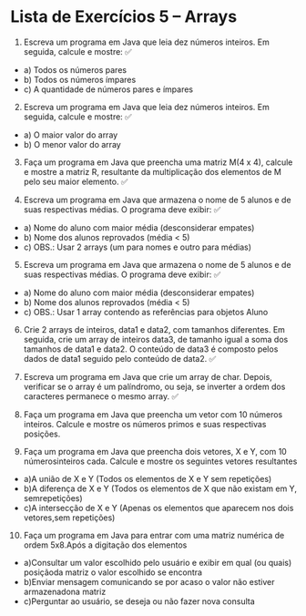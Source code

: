 # Lista de Exercícios 5 – Arrays
1. Escreva um programa em Java que leia dez números inteiros. Em seguida, calcule
e mostre: ✅
- a) Todos os números pares
- b) Todos os números ímpares
- c) A quantidade de números pares e ímpares

2. Escreva um programa em Java que leia dez números inteiros. Em seguida, calcule
e mostre: ✅
- a) O maior valor do array
- b) O menor valor do array

3. Faça um programa em Java que preencha uma matriz M(4 x 4), calcule e mostre a
matriz R, resultante da multiplicação dos elementos de M pelo seu maior elemento. ✅

4. Escreva um programa em Java que armazena o nome de 5 alunos e de suas
respectivas médias. O programa deve exibir: ✅
- a) Nome do aluno com maior média (desconsiderar empates)
- b) Nome dos alunos reprovados (média < 5)
- c) OBS.: Usar 2 arrays (um para nomes e outro para médias)

5. Escreva um programa em Java que armazena o nome de 5 alunos e de suas
respectivas médias. O programa deve exibir: ✅
- a) Nome do aluno com maior média (desconsiderar empates)
- b) Nome dos alunos reprovados (média < 5)
- c) OBS.: Usar 1 array contendo as referências para objetos Aluno

6. Crie 2 arrays de inteiros, data1 e data2, com tamanhos diferentes. Em seguida, crie
um array de inteiros data3, de tamanho igual a soma dos tamanhos de data1 e
data2. O conteúdo de data3 é composto pelos dados de data1 seguido pelo
conteúdo de data2. ✅

7. Escreva um programa em Java que crie um array de char. Depois, verificar se o
array é um palíndromo, ou seja, se inverter a ordem dos caracteres permanece o
mesmo array. ✅

8. Faça um programa em Java que preencha um vetor com 10 números inteiros.
Calcule e mostre os números primos e suas respectivas posições.

9. Faça um programa em Java que preencha dois vetores, X e Y, com 10 númerosinteiros cada. Calcule e mostre os seguintes vetores resultantes
- a)A união de X e Y (Todos os elementos de X e Y sem repetições)
- b)A diferença de X e Y (Todos os elementos de X que não existam em Y, semrepetições)
- c)A intersecção de X e Y (Apenas os elementos que aparecem nos dois vetores,sem repetições)

10. Faça um programa em Java para entrar com uma matriz numérica de ordem 5x8.Após a digitação dos elementos 
- a)Consultar um valor escolhido pelo usuário e exibir em qual (ou quais) posiçãoda matriz o valor escolhido se encontra
- b)Enviar mensagem comunicando se por acaso o valor não estiver armazenadona matriz
- c)Perguntar ao usuário, se deseja ou não fazer nova consulta